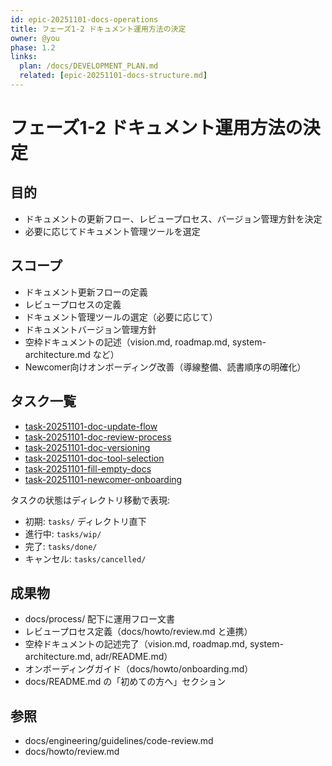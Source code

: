 ```yaml
---
id: epic-20251101-docs-operations
title: フェーズ1-2 ドキュメント運用方法の決定
owner: @you
phase: 1.2
links:
  plan: /docs/DEVELOPMENT_PLAN.md
  related: [epic-20251101-docs-structure.md]
---
```


# フェーズ1-2 ドキュメント運用方法の決定

## 目的
- ドキュメントの更新フロー、レビュープロセス、バージョン管理方針を決定
- 必要に応じてドキュメント管理ツールを選定

## スコープ
- ドキュメント更新フローの定義
- レビュープロセスの定義
- ドキュメント管理ツールの選定（必要に応じて）
- ドキュメントバージョン管理方針
- 空枠ドキュメントの記述（vision.md, roadmap.md, system-architecture.md など）
- Newcomer向けオンボーディング改善（導線整備、読書順序の明確化）

## タスク一覧
- [task-20251101-doc-update-flow](tasks/task-20251101-doc-update-flow.md)
- [task-20251101-doc-review-process](tasks/task-20251101-doc-review-process.md)
- [task-20251101-doc-versioning](tasks/task-20251101-doc-versioning.md)
- [task-20251101-doc-tool-selection](tasks/task-20251101-doc-tool-selection.md)
- [task-20251101-fill-empty-docs](tasks/task-20251101-fill-empty-docs.md)
- [task-20251101-newcomer-onboarding](tasks/task-20251101-newcomer-onboarding.md)

タスクの状態はディレクトリ移動で表現:
- 初期: `tasks/` ディレクトリ直下
- 進行中: `tasks/wip/`
- 完了: `tasks/done/`
- キャンセル: `tasks/cancelled/`

## 成果物
- docs/process/ 配下に運用フロー文書
- レビュープロセス定義（docs/howto/review.md と連携）
- 空枠ドキュメントの記述完了（vision.md, roadmap.md, system-architecture.md, adr/README.md）
- オンボーディングガイド（docs/howto/onboarding.md）
- docs/README.md の「初めての方へ」セクション

## 参照
- docs/engineering/guidelines/code-review.md
- docs/howto/review.md
